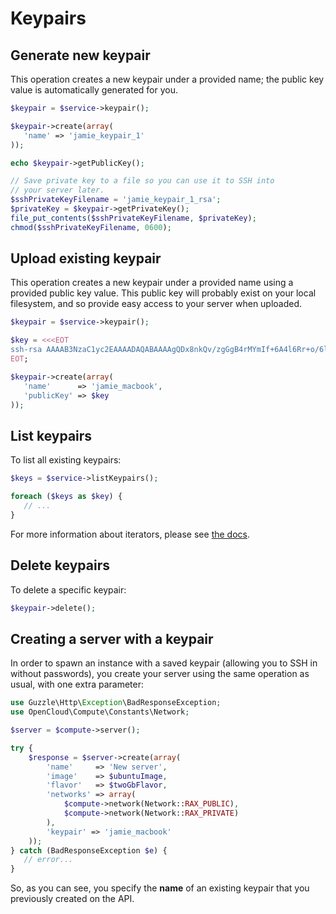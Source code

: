 # Keypairs

## Generate new keypair

This operation creates a new keypair under a provided name; the public key value is automatically generated for you.

```php
$keypair = $service->keypair();

$keypair->create(array(
   'name' => 'jamie_keypair_1'
));

echo $keypair->getPublicKey();

// Save private key to a file so you can use it to SSH into
// your server later.
$sshPrivateKeyFilename = 'jamie_keypair_1_rsa';
$privateKey = $keypair->getPrivateKey();
file_put_contents($sshPrivateKeyFilename, $privateKey);
chmod($sshPrivateKeyFilename, 0600);
```

## Upload existing keypair

This operation creates a new keypair under a provided name using a provided public key value. This public key will probably exist on your local filesystem, and so provide easy access to your server when uploaded.

```php
$keypair = $service->keypair();

$key = <<<EOT
ssh-rsa AAAAB3NzaC1yc2EAAAADAQABAAAAgQDx8nkQv/zgGgB4rMYmIf+6A4l6Rr+o/6lHBQdW5aYd44bd8JttDCE/F/pNRr0lRE+PiqSPO8nDPHw0010JeMH9gYgnnFlyY3/OcJ02RhIPyyxYpv9FhY+2YiUkpwFOcLImyrxEsYXpD/0d3ac30bNH6Sw9JD9UZHYcpSxsIbECHw== Example public key
EOT;

$keypair->create(array(
   'name'      => 'jamie_macbook',
   'publicKey' => $key
));

```

## List keypairs

To list all existing keypairs:

```php
$keys = $service->listKeypairs();

foreach ($keys as $key) {
   // ...
}
```

For more information about iterators, please see [the docs](../Iterators.md).

## Delete keypairs

To delete a specific keypair:

```php
$keypair->delete();
```

## Creating a server with a keypair

In order to spawn an instance with a saved keypair (allowing you to SSH in without passwords), you create your server
using the same operation as usual, with one extra parameter:

```php
use Guzzle\Http\Exception\BadResponseException;
use OpenCloud\Compute\Constants\Network;

$server = $compute->server();

try {
    $response = $server->create(array(
        'name'     => 'New server',
        'image'    => $ubuntuImage,
        'flavor'   => $twoGbFlavor,
        'networks' => array(
            $compute->network(Network::RAX_PUBLIC),
            $compute->network(Network::RAX_PRIVATE)
        ),
        'keypair' => 'jamie_macbook'
    ));
} catch (BadResponseException $e) {
   // error...
}
```

So, as you can see, you specify the **name** of an existing keypair that you previously created on the API.
